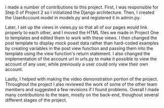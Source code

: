 I made a number of contributions to this project. First, I was responsible for Step 0 of Project 2 so I initialized the Django architecture. Then, I created the UserAccount model in models.py and registered it in admin.py. 

Later, I set up the views in views.py so that all of our pages would link properly to each other, and I moved the HTML files we made in Project One to templates and edited them to work with these views. I then changed the post template to display mock poast data rather than hard-coded examples by creating variables in the post view function and passing them into the template using the view function's return statement. I also changed the implementation of the account url in urls.py to make it possible to view the account of any user, while previously a user could only view their own account. 

Lastly, I helped with making the video demonstration portion of the project. Throughout the project I also reviewed the work of some of the other team members and suggested a few revisions if I found problems. Overall I made many contributions to the team, mostly on the back-end, thoughout several different stages of the project.
